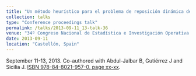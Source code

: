 ```yaml
---
title: "Un método heurístico para el problema de reposición dinámica de inventarios con múltiples artículos y limitación de almacenaje"
collection: talks
type: "Conference proceedings talk"
permalink: /talks/2013-09-11_13-talk-36
venue: "34º Congreso Nacional de Estadística e Investigación Operativa (SEIO 2013)"
date: 2013-09-11
location: "Castellón, Spain"
---
```

September 11-13, 2013. Co-authored with Abdul-Jalbar B, Gutiérrez J and Sicilia J.
[ISBN 978-84-8021-957-0, page xx-xx]().